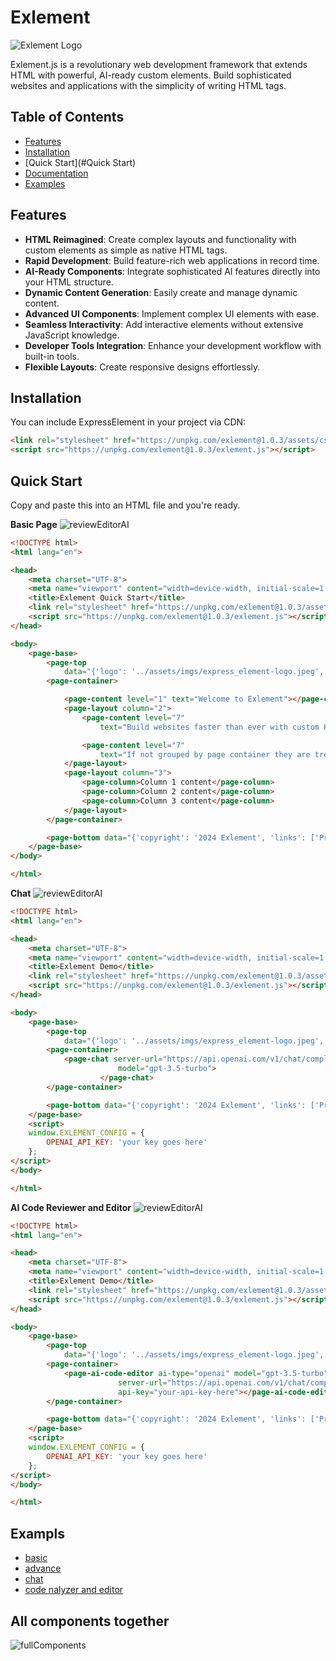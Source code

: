 # Exlement

![Exlement Logo](assets/imgs/express_element-logo.jpeg)

Exlement.js is a revolutionary web development framework that extends HTML with powerful, AI-ready custom elements. Build sophisticated websites and applications with the simplicity of writing HTML tags.

## Table of Contents

- [Features](#features)
- [Installation](#installation)
- [Quick Start](#Quick Start)
- [Documentation](docs/README.md)
- [Examples](docs/api-reference.md)

## Features

- **HTML Reimagined**: Create complex layouts and functionality with custom elements as simple as native HTML tags.
- **Rapid Development**: Build feature-rich web applications in record time.
- **AI-Ready Components**: Integrate sophisticated AI features directly into your HTML structure.
- **Dynamic Content Generation**: Easily create and manage dynamic content.
- **Advanced UI Components**: Implement complex UI elements with ease.
- **Seamless Interactivity**: Add interactive elements without extensive JavaScript knowledge.
- **Developer Tools Integration**: Enhance your development workflow with built-in tools.
- **Flexible Layouts**: Create responsive designs effortlessly.

## Installation

You can include ExpressElement in your project via CDN:

```html
<link rel="stylesheet" href="https://unpkg.com/exlement@1.0.3/assets/css/exlement.css">
<script src="https://unpkg.com/exlement@1.0.3/exlement.js"></script>
```

## Quick Start
Copy and paste this into an HTML file and you're ready.

**Basic Page**
![reviewEditorAI](/assets/imgs/basic.png)
```html
<!DOCTYPE html>
<html lang="en">

<head>
    <meta charset="UTF-8">
    <meta name="viewport" content="width=device-width, initial-scale=1.0">
    <title>Exlement Quick Start</title>
    <link rel="stylesheet" href="https://unpkg.com/exlement@1.0.3/assets/css/exlement.css">
    <script src="https://unpkg.com/exlement@1.0.3/exlement.js"></script>
</head>

<body>
    <page-base>
        <page-top
            data="{'logo': '../assets/imgs/express_element-logo.jpeg', 'links': ['Home', 'About', 'Contact']}"></page-top>
        <page-container>

            <page-content level="1" text="Welcome to Exlement"></page-content>
            <page-layout column="2">
                <page-content level="7"
                    text="Build websites faster than ever with custom HTML elements! "></page-content>

                <page-content level="7"
                    text="If not grouped by page container they are treated individually"></page-content>
            </page-layout>
            <page-layout column="3">
                <page-column>Column 1 content</page-column>
                <page-column>Column 2 content</page-column>
                <page-column>Column 3 content</page-column>
            </page-layout>
        </page-container>

        <page-bottom data="{'copyright': '2024 Exlement', 'links': ['Privacy', 'Terms']}"></page-bottom>
    </page-base>
</body>

</html>
```

**Chat**
![reviewEditorAI](/assets/imgs/chat_component.png)
```html
<!DOCTYPE html>
<html lang="en">

<head>
    <meta charset="UTF-8">
    <meta name="viewport" content="width=device-width, initial-scale=1.0">
    <title>Exlement Demo</title>
    <link rel="stylesheet" href="https://unpkg.com/exlement@1.0.3/assets/css/exlement.css">
    <script src="https://unpkg.com/exlement@1.0.3/exlement.js"></script>
</head>

<body>
    <page-base>
        <page-top
            data="{'logo': '../assets/imgs/express_element-logo.jpeg', 'links': ['Home', 'About', 'Contact']}"></page-top>
        <page-container>
            <page-chat server-url="https://api.openai.com/v1/chat/completions" chat-type="openai"
                        model="gpt-3.5-turbo">
                    </page-chat>
        </page-container>

        <page-bottom data="{'copyright': '2024 Exlement', 'links': ['Privacy', 'Terms']}"></page-bottom>
    </page-base>
    <script>
    window.EXLEMENT_CONFIG = {
        OPENAI_API_KEY: 'your key goes here'
    };
</script>
</body>

</html>
```


**AI Code Reviewer and Editor**
![reviewEditorAI](/assets/imgs/code_review.png)
```html
<!DOCTYPE html>
<html lang="en">

<head>
    <meta charset="UTF-8">
    <meta name="viewport" content="width=device-width, initial-scale=1.0">
    <title>Exlement Demo</title>
    <link rel="stylesheet" href="https://unpkg.com/exlement@1.0.3/assets/css/exlement.css">
    <script src="https://unpkg.com/exlement@1.0.3/exlement.js"></script>
</head>

<body>
    <page-base>
        <page-top
            data="{'logo': '../assets/imgs/express_element-logo.jpeg', 'links': ['Home', 'About', 'Contact']}"></page-top>
        <page-container>
            <page-ai-code-editor ai-type="openai" model="gpt-3.5-turbo"
                        server-url="https://api.openai.com/v1/chat/completions" language="javascript"
                        api-key="your-api-key-here"></page-ai-code-editor>
        </page-container>

        <page-bottom data="{'copyright': '2024 Exlement', 'links': ['Privacy', 'Terms']}"></page-bottom>
    </page-base>
    <script>
    window.EXLEMENT_CONFIG = {
        OPENAI_API_KEY: 'your key goes here'
    };
</script>
</body>

</html>
```

## Exampls
- [basic](/example/basic.html)
- [advance](/example/index.html)
- [chat](/example/chat.html)
- [code nalyzer and editor](/example/code_review.html)


## All components together
![fullComponents](/assets/imgs/all_component_together.png)